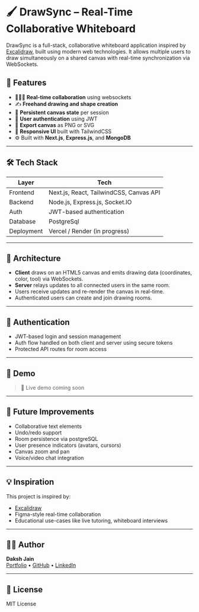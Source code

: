 # 🖌️ DrawSync – Real-Time Collaborative Whiteboard

DrawSync is a full-stack, collaborative whiteboard application inspired by [Excalidraw](https://excalidraw.com/), built using modern web technologies. It allows multiple users to draw simultaneously on a shared canvas with real-time synchronization via WebSockets.

## 🚀 Features

- 🧑‍🤝‍🧑 **Real-time collaboration** using websockets
- ✍️ **Freehand drawing and shape creation**
- 💾 **Persistent canvas state** per session
- 🔐 **User authentication** using JWT
- 📄 **Export canvas** as PNG or SVG
- 📱 **Responsive UI** built with TailwindCSS
- ⚙️ Built with **Next.js**, **Express.js**, and **MongoDB**

---

## 🛠️ Tech Stack

| Layer        | Tech |
|-------------|------|
| Frontend    | Next.js, React, TailwindCSS, Canvas API |
| Backend     | Node.js, Express.js, Socket.IO |
| Auth        | JWT-based authentication |
| Database    | PostgreSql |
| Deployment  | Vercel / Render (in progress) |

---

## 🧩 Architecture

- **Client** draws on an HTML5 canvas and emits drawing data (coordinates, color, tool) via WebSockets.
- **Server** relays updates to all connected users in the same room.
- Users receive updates and re-render the canvas in real-time.
- Authenticated users can create and join drawing rooms.

---

## 🔐 Authentication

- JWT-based login and session management
- Auth flow handled on both client and server using secure tokens
- Protected API routes for room access

---

## 📸 Demo

> 🚧 Live demo coming soon  


---

## 🧪 Future Improvements

- Collaborative text elements
- Undo/redo support
- Room persistence via postgreSQL
- User presence indicators (avatars, cursors)
- Canvas zoom and pan
- Voice/video chat integration

---

## 💡 Inspiration

This project is inspired by:
- [Excalidraw](https://github.com/excalidraw/excalidraw)
- Figma-style real-time collaboration
- Educational use-cases like live tutoring, whiteboard interviews

---

## 👨‍💻 Author

**Daksh Jain**  
[Portfolio](https://portfolio-dakshjain.vercel.app) • [GitHub](https://github.com/Dakshjain1604) • [LinkedIn](https://linkedin.com/in/daksh-jain16)

---

## 📝 License

MIT License
